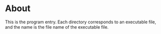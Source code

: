 # About

This is the program entry. Each directory corresponds to an executable file, and the name is the file name of the executable file. 